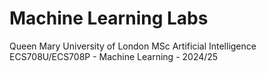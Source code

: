 # Machine Learning Labs
Queen Mary University of London MSc Artificial Intelligence ECS708U/ECS708P - Machine Learning - 2024/25
